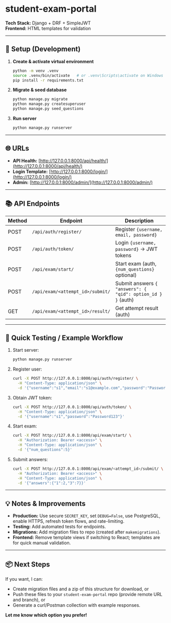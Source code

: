# student-exam-portal

**Tech Stack:** Django + DRF + SimpleJWT  
**Frontend:** HTML templates for validation

---

## 🚀 Setup (Development)

1. **Create & activate virtual environment**
   ```bash
   python -m venv .venv
   source .venv/bin/activate   # or .venv\Scripts\activate on Windows
   pip install -r requirements.txt
   ```

2. **Migrate & seed database**
   ```bash
   python manage.py migrate
   python manage.py createsuperuser
   python manage.py seed_questions
   ```

3. **Run server**
   ```bash
   python manage.py runserver
   ```

---

## 🌐 URLs

- **API Health:** [http://127.0.0.1:8000/api/health/](http://127.0.0.1:8000/api/health/)
- **Login Template:** [http://127.0.0.1:8000/login/](http://127.0.0.1:8000/login/)
- **Admin:** [http://127.0.0.1:8000/admin/](http://127.0.0.1:8000/admin/)

---

## 📚 API Endpoints

| Method | Endpoint                                 | Description                                 |
|--------|------------------------------------------|---------------------------------------------|
| POST   | `/api/auth/register/`                    | Register `{username, email, password}`      |
| POST   | `/api/auth/token/`                       | Login `{username, password}` → JWT tokens   |
| POST   | `/api/exam/start/`                       | Start exam (auth, `{num_questions}` optional)|
| POST   | `/api/exam/<attempt_id>/submit/`         | Submit answers `{ "answers": { "qid": option_id } }` (auth) |
| GET    | `/api/exam/<attempt_id>/result/`         | Get attempt result (auth)                   |

---

## 🧪 Quick Testing / Example Workflow

1. Start server:
   ```bash
   python manage.py runserver
   ```
2. Register user:
   ```bash
   curl -X POST http://127.0.0.1:8000/api/auth/register/ \
     -H "Content-Type: application/json" \
     -d '{"username":"s1","email":"s1@example.com","password":"Password123"}'
   ```
3. Obtain JWT token:
   ```bash
   curl -X POST http://127.0.0.1:8000/api/auth/token/ \
     -H "Content-Type: application/json" \
     -d '{"username":"s1","password":"Password123"}'
   ```
4. Start exam:
   ```bash
   curl -X POST http://127.0.0.1:8000/api/exam/start/ \
     -H "Authorization: Bearer <access>" \
     -H "Content-Type: application/json" \
     -d '{"num_questions":5}'
   ```
5. Submit answers:
   ```bash
   curl -X POST http://127.0.0.1:8000/api/exam/<attempt_id>/submit/ \
     -H "Authorization: Bearer <access>" \
     -H "Content-Type: application/json" \
     -d '{"answers":{"1":2,"3":7}}'
   ```

---

## 💡 Notes & Improvements

- **Production:** Use secure `SECRET_KEY`, set `DEBUG=False`, use PostgreSQL, enable HTTPS, refresh token flows, and rate-limiting.
- **Testing:** Add automated tests for endpoints.
- **Migrations:** Add migration files to repo (created after `makemigrations`).
- **Frontend:** Remove template views if switching to React; templates are for quick manual validation.

---

## 📦 Next Steps

If you want, I can:
- Create migration files and a zip of this structure for download, or
- Push these files to your `student-exam-portal` repo (provide remote URL and branch), or
- Generate a curl/Postman collection with example responses.

**Let me know which option you prefer!**
